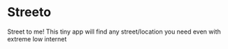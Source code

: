 # Streeto
Street to me! This tiny app will find any street/location you need even with extreme low internet
